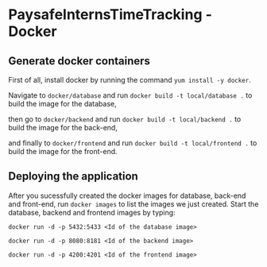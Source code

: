 # PaysafeInternsTimeTracking - Docker

## Generate docker containers
First of all, install docker by running the command `yum install -y docker`.

Navigate to `docker/database` and run `docker build -t local/database .` to build the image for the database,

then go to `docker/backend` and run `docker build -t local/backend .` to build the image for the back-end,

and finally to `docker/frontend` and run `docker build -t local/frontend .` to build the image for the front-end.

## Deploying the application

After you sucessfully created the docker images for database, back-end and front-end, run `docker images` to list the
images we just created. Start the database, backend and frontend images by typing:

`docker run -d -p 5432:5433 <Id of the database image>`

`docker run -d -p 8080:8181 <Id of the backend image>`

`docker run -d -p 4200:4201 <Id of the frontend image>`